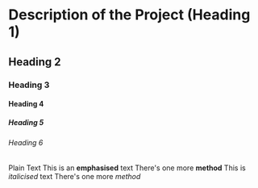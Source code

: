 # Description of the Project (Heading 1)
## Heading 2
### Heading 3
#### Heading 4
##### Heading 5
###### Heading 6
Plain Text
This is an **emphasised** text
There's one more __method__
This is _italicised_ text
There's one more *method*
